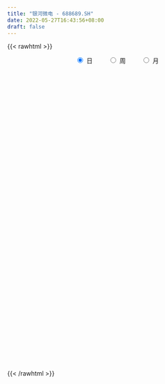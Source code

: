 ```yaml
---
title: "银河微电 - 688689.SH"
date: 2022-05-27T16:43:56+08:00
draft: false
---
```

{{< rawhtml >}}
    <div style="text-align: center">
        <label style="padding: 1rem;"><input style="margin-right: .5rem" type="radio" name="period" value="D" checked onclick="period_change(this)">日</label>
        <label style="padding: 1rem;"><input style="margin-right: .5rem" type="radio" name="period" value="W" onclick="period_change(this)">周</label>
        <label style="padding: 1rem;"><input style="margin-right: .5rem" type="radio" name="period" value="M" onclick="period_change(this)">月</label>
    </div>
    <div id="chart" style="height: 700px;"></div> 
    <script type="text/javascript">
        const D_v = [16402.9,15032.0,16532.56,24537.44,20566.5,14586.33,18923.66,82815.18,50150.14,46971.89,63077.79,56962.07,37076.77,51798.59,62534.44,35811.69,42054.49,48003.61,43372.49,41967.46,48884.63,86585.06,65249.5,54746.04,64986.23,54509.27,43389.56,50781.46,42372.46,31617.6,57784.57,46540.85,53965.39,50391.72,50002.81,36872.96,45756.93,38060.89,31796.38,64269.47,26760.13,30042.94,30988.26,20231.44,22977.9,33153.25,74159.05,81768.13,71511.2,85176.66,68000.4,53788.31,49512.98,36494.24,45748.13,49881.15,34697.41,39521.12,24812.15,26433.78,20194.5,35814.35,26641.73,30810.93,35183.12,19629.42,25049.19,39208.57,25521.18,30570.45,25400.11,31652.0,26256.96,22804.79,27049.82,17544.51,21866.01,19190.42,16168.04,11569.87,13483.54,14633.93,19034.42,12334.35,11493.46,11390.79,15875.79,13739.57,11103.93,22582.15,15040.86,18520.32,12065.31,10609.35,7892.28,8776.48,10768.36,8343.15,15835.05,8533.17,16254.87,14375.17,10586.88,13283.21,10212.7,16177.26,15959.17,11955.94,17574.57,11020.02,50286.87,88432.09,59690.43,35375.58,43791.9,44288.78,36074.92,28902.31,43638.6,47953.08,27331.78,39381.63,43570.03,35906.08,35921.04,66039.17,67516.53,85430.86,61642.96,62181.19,43302.52,48539.67,30059.08,26410.08,34334.71,26673.62,25281.77,34343.74,20864.54,18153.33,18782.48,20723.81,18271.35,20195.49,14665.53,21282.97,14844.11,15584.0,20606.83,17347.19,15725.05,11259.67,13612.39,21795.19,34667.71,28160.73,25481.51,27218.23,13922.41,17600.85,14792.87,17416.14,18479.23,12143.06,18653.14,15642.12,29216.64,23856.33,36014.27,23481.02,17111.73,16343.49,15198.34,20785.27,18826.25,25895.92,21542.93,24130.56,43040.55,35661.31,28024.06,41695.24,28435.81,28735.35,16850.72,19975.67,32498.11,48389.25,38084.65,29900.08,22258.62,19965.65,17442.86,22583.25,26090.31,22926.7,24908.06,25539.98,32034.91,22290.97,18224.85,42893.39,30831.17,29948.57,17545.52,18097.18,14966.19,24615.52,20297.2,20457.38,13380.39,19167.84,12767.79,9385.58,14737.11,11403.29,11924.48,15494.51,13601.53,9668.41,9734.8,10820.19,10552.18,14987.67,11813.46,10284.48,12259.15,12727.33,13878.17,9138.99,13553.15,13047.82,13905.7,11540.55,8408.65,8390.46,12904.36,19591.41,12237.57,12526.81,10685.56,10943.95,9798.69,13040.69,12702.03,16272.0,13965.53,7583.09,10802.44,10138.61]
const D_histogram = [0.0,-0.0156034188,-0.0145423547,0.0050524318,-0.0128359929,-0.0270284934,-0.020631968,0.1644027205,0.1798367121,0.2818507376,0.4265253579,0.4958067519,0.4639763145,0.5430299115,0.5691728459,0.4802231479,0.3642237539,0.3818464591,0.1958108361,0.1292358816,0.0897735696,0.2881018816,0.3778088114,0.4479685085,0.4533716689,0.4911028248,0.379275643,0.3422833483,0.2872975113,0.1855131619,0.2128163018,0.1555415978,0.2573973089,0.3385715052,0.2444709562,0.1052843369,0.0078065235,-0.1767101394,-0.2704441018,-0.576048223,-0.7555334853,-0.8964227802,-1.003060297,-1.0023488403,-0.9063043851,-0.7717280633,-0.4364735969,0.0425841988,0.400970546,0.53316315,0.4059705177,0.4528627174,0.4197830549,0.3807646736,0.1259293359,0.123856666,0.023356072,-0.1046871351,-0.2826734481,-0.371264879,-0.4341941779,-0.3597344072,-0.4218098984,-0.392869665,-0.5239226656,-0.567258282,-0.4878810594,-0.3774158922,-0.2461099232,-0.108063685,-0.0445013801,0.0182210084,-0.0028186838,-0.011074423,-0.1436065303,-0.266858082,-0.408053801,-0.4483526327,-0.4172480006,-0.3666065159,-0.3036498477,-0.3010083431,-0.2079117188,-0.1808056421,-0.1664969094,-0.1649833301,-0.2246720213,-0.219677664,-0.1940368206,-0.0871467895,-0.0781790314,-0.2076324802,-0.2511325844,-0.3190566094,-0.2916809628,-0.2185538613,-0.1049866901,-0.0850310039,0.0270228973,0.0889433432,0.1908569201,0.2170673444,0.2291871156,0.2048905416,0.142225502,0.0987352599,0.0661719912,0.0810190949,0.000678848,-0.0621310845,0.267581367,0.6027207993,0.7530814099,0.8145122168,0.8899976861,0.9091733406,0.9107311888,0.9034989324,0.9557601556,1.0353639169,1.0343453365,0.9786011448,0.9351773454,0.8939599915,0.7284194733,0.8977642935,1.5397545221,1.6141512636,1.4780940215,1.3579537642,1.0364697872,0.8876366107,0.6816759052,0.4353162249,0.1252182844,-0.1887182593,-0.479998523,-0.9162453472,-1.0855818166,-1.2033593841,-1.2905998771,-1.3235077736,-1.301256574,-1.330082684,-1.2731359778,-1.3355281066,-1.3512714206,-1.2590001667,-1.1412639156,-1.0155408739,-0.9469704742,-0.8823137504,-0.7252259194,-0.6671531077,-0.4902163687,-0.4589510796,-0.4830918286,-0.5591025069,-0.5472318916,-0.567728767,-0.5098883273,-0.5212081842,-0.4488975379,-0.3974038919,-0.2984655168,-0.1724069516,-0.109172518,-0.1185795788,-0.1356307855,-0.1254462806,-0.0525157395,-0.0710407581,-0.0268566319,-0.0079022799,0.0678766061,0.1348759043,0.1554299684,0.2423356844,0.3562762427,0.3929337755,0.2978030712,0.3854690345,0.4614401771,0.4596147335,0.4300995106,0.394485282,0.3541335388,0.5096681545,0.5182064954,0.5223136935,0.5021096812,0.4401556969,0.3448459146,0.2070382055,0.1342871556,-0.0036527984,-0.090909395,-0.0982085342,-0.1227320848,-0.1489366368,-0.2763920927,-0.6015586163,-0.674257345,-0.6204827479,-0.5517597026,-0.4659418359,-0.4426752927,-0.3694934656,-0.3787498961,-0.3483584017,-0.3354353214,-0.3767891856,-0.3245704724,-0.2848974029,-0.2211797411,-0.1930396604,-0.215911812,-0.201126055,-0.2624561305,-0.2298985845,-0.2359330135,-0.1545784243,-0.0934490138,0.0394550941,0.1001909791,0.1418540945,0.145149307,0.070413494,-0.1293666993,-0.2804405528,-0.253311369,-0.2691333524,-0.1591856081,-0.0568570944,0.0061050669,0.0563949052,0.159794829,0.2855931128,0.3894668275,0.4636930921,0.4805656338,0.5156697243,0.5349347542,0.5745900471,0.5923665036,0.6164839173,0.5091656132,0.4247631678,0.3224424414,0.2103289103]
const D_fast = [0.0,-0.0195042735,-0.0220787981,-0.0012209036,-0.0223183265,-0.0432679504,-0.0420294169,0.1841059516,0.2444991213,0.4169758311,0.668281791,0.861514873,0.9456785142,1.160489589,1.328925735,1.3600318238,1.3350883684,1.4481726883,1.3110897744,1.2768237903,1.2598048707,1.530158653,1.7143177857,1.8964696099,2.0152156875,2.1757225496,2.1587142786,2.2072928209,2.2241313618,2.1687253029,2.2492325182,2.2308432137,2.3970482519,2.5628653246,2.5298825146,2.4170169795,2.321490797,2.0927965993,1.9314516114,1.4818354344,1.1134668008,0.7484718109,0.3910692198,0.1411934665,0.0106618254,-0.0476938687,0.1784421986,0.6681460439,1.1267750276,1.3922584191,1.3665584162,1.5266662952,1.5985323965,1.6547051836,1.4313521799,1.4602436764,1.3655821005,1.2113671096,0.9627124346,0.781304784,0.6098269405,0.5943531094,0.4268251436,0.3575479608,0.0955142939,-0.089635893,-0.1322289353,-0.1161177412,-0.046339253,0.0646910639,0.1171280238,0.1844056644,0.1626613012,0.1516369563,-0.0167967836,-0.2067628557,-0.449972025,-0.6023590149,-0.6755663829,-0.7165765273,-0.7295323209,-0.8021429021,-0.7610242075,-0.7791195413,-0.806435036,-0.8461672892,-0.9620239858,-1.0119490445,-1.0348174062,-0.9497140724,-0.9602910722,-1.1416526411,-1.2479358914,-1.3956240688,-1.4411686628,-1.4226800267,-1.335359528,-1.3366615928,-1.2178519673,-1.1336956855,-0.9840678787,-0.9035906182,-0.8341740681,-0.8072480067,-0.8343566708,-0.853163098,-0.8691833688,-0.8340814914,-0.9142520263,-0.9925947299,-0.5959869367,-0.1101673046,0.2284636585,0.4935225196,0.7915074105,1.0379764001,1.2672170455,1.4858595222,1.7770607843,2.1155055248,2.3730732786,2.561979373,2.75234991,2.934622554,2.9511869041,3.3449727977,4.3719016568,4.8498362142,5.0833024774,5.3026506612,5.240284131,5.3133601072,5.277818378,5.1402877539,4.8614943845,4.500378276,4.0890983815,3.4237902205,2.983058297,2.5644408835,2.1545504212,1.7907655813,1.4877026374,1.1263558564,0.8650185681,0.4687444127,0.1151832435,-0.1072955442,-0.274875272,-0.4030374489,-0.5712096677,-0.7271313815,-0.7513500303,-0.8600654956,-0.8056828488,-0.8891553295,-1.0340690357,-1.2498553408,-1.3747926984,-1.5372217655,-1.6068534076,-1.7484753106,-1.7883890487,-1.8362463758,-1.8119243799,-1.7289675525,-1.6930262484,-1.732078204,-1.783037107,-1.8042141722,-1.7444125661,-1.7806977742,-1.7432278059,-1.7262490239,-1.6335009864,-1.5327827122,-1.4733711559,-1.3258815188,-1.1228718998,-0.9879809231,-1.0086608596,-0.8246276377,-0.6332964508,-0.520218211,-0.4422085563,-0.3792014644,-0.3310198229,-0.0480681686,0.0900217962,0.2247074176,0.3300308256,0.3781157655,0.3690174619,0.2829693042,0.2437900432,0.1049368896,-0.0050470557,-0.0368983285,-0.0921049003,-0.1555436115,-0.3520970906,-0.8276532683,-1.0689163332,-1.170262423,-1.2394793034,-1.2701468957,-1.3575491757,-1.376740715,-1.4806846195,-1.5373827256,-1.6083184756,-1.7438696362,-1.7727935411,-1.8043448223,-1.7959220958,-1.8160419302,-1.8928920348,-1.9283877916,-2.0553318997,-2.0802489998,-2.1452666822,-2.1025566991,-2.064789542,-1.9220216606,-1.8362380309,-1.7591113918,-1.7195288525,-1.7766612921,-2.0087831602,-2.2299671519,-2.2661658103,-2.3492711318,-2.2791197895,-2.1910055494,-2.1265171215,-2.0621285568,-1.9187799258,-1.7215833638,-1.5203429422,-1.3301934046,-1.1931794545,-1.0291579329,-0.8761592144,-0.6928564098,-0.5269883274,-0.3487499343,-0.3287768351,-0.3069884886,-0.3286986047,-0.3882299081]
const D_slow = [0.0,-0.0039008547,-0.0075364434,-0.0062733354,-0.0094823336,-0.016239457,-0.021397449,0.0197032311,0.0646624092,0.1351250936,0.241756433,0.365708121,0.4817021997,0.6174596775,0.759752889,0.879808676,0.9708646145,1.0663262292,1.1152789383,1.1475879087,1.1700313011,1.2420567715,1.3365089743,1.4485011014,1.5618440186,1.6846197248,1.7794386356,1.8650094727,1.9368338505,1.983212141,2.0364162164,2.0753016159,2.1396509431,2.2242938194,2.2854115584,2.3117326426,2.3136842735,2.2695067387,2.2018957132,2.0578836575,1.8690002861,1.6448945911,1.3941295168,1.1435423068,0.9169662105,0.7240341946,0.6149157954,0.6255618451,0.7258044816,0.8590952691,0.9605878985,1.0738035779,1.1787493416,1.27394051,1.305422844,1.3363870105,1.3422260285,1.3160542447,1.2453858827,1.1525696629,1.0440211185,0.9540875166,0.848635042,0.7504176258,0.6194369594,0.4776223889,0.3556521241,0.261298151,0.1997706702,0.172754749,0.1616294039,0.166184656,0.1654799851,0.1627113793,0.1268097467,0.0600952262,-0.041918224,-0.1540063822,-0.2583183823,-0.3499700113,-0.4258824732,-0.501134559,-0.5531124887,-0.5983138992,-0.6399381266,-0.6811839591,-0.7373519644,-0.7922713805,-0.8407805856,-0.862567283,-0.8821120408,-0.9340201609,-0.996803307,-1.0765674593,-1.1494877,-1.2041261654,-1.2303728379,-1.2516305889,-1.2448748645,-1.2226390287,-1.1749247987,-1.1206579626,-1.0633611837,-1.0121385483,-0.9765821728,-0.9518983579,-0.9353553601,-0.9151005863,-0.9149308743,-0.9304636454,-0.8635683037,-0.7128881039,-0.5246177514,-0.3209896972,-0.0984902757,0.1288030595,0.3564858567,0.5823605898,0.8213006287,1.0801416079,1.3387279421,1.5833782282,1.8171725646,2.0406625625,2.2227674308,2.4472085042,2.8321471347,3.2356849506,3.605208456,3.944696897,4.2038143438,4.4257234965,4.5961424728,4.704971529,4.7362761001,4.6890965353,4.5690969045,4.3400355677,4.0686401136,3.7678002676,3.4451502983,3.1142733549,2.7889592114,2.4564385404,2.1381545459,1.8042725193,1.4664546641,1.1517046225,0.8663886436,0.6125034251,0.3757608065,0.1551823689,-0.0261241109,-0.1929123879,-0.31546648,-0.4302042499,-0.5509772071,-0.6907528338,-0.8275608067,-0.9694929985,-1.0969650803,-1.2272671264,-1.3394915108,-1.4388424838,-1.513458863,-1.5565606009,-1.5838537304,-1.6134986251,-1.6474063215,-1.6787678916,-1.6918968265,-1.7096570161,-1.716371174,-1.718346744,-1.7013775925,-1.6676586164,-1.6288011243,-1.5682172032,-1.4791481425,-1.3809146986,-1.3064639308,-1.2100966722,-1.0947366279,-0.9798329445,-0.8723080669,-0.7736867464,-0.6851533617,-0.5577363231,-0.4281846992,-0.2976062759,-0.1720788556,-0.0620399313,0.0241715473,0.0759310987,0.1095028876,0.108589688,0.0858623392,0.0613102057,0.0306271845,-0.0066069747,-0.0757049979,-0.226094652,-0.3946589882,-0.5497796752,-0.6877196008,-0.8042050598,-0.914873883,-1.0072472494,-1.1019347234,-1.1890243238,-1.2728831542,-1.3670804506,-1.4482230687,-1.5194474194,-1.5747423547,-1.6230022698,-1.6769802228,-1.7272617365,-1.7928757692,-1.8503504153,-1.9093336687,-1.9479782748,-1.9713405282,-1.9614767547,-1.9364290099,-1.9009654863,-1.8646781595,-1.8470747861,-1.8794164609,-1.9495265991,-2.0128544413,-2.0801377794,-2.1199341815,-2.1341484551,-2.1326221883,-2.118523462,-2.0785747548,-2.0071764766,-1.9098097697,-1.7938864967,-1.6737450882,-1.5448276572,-1.4110939686,-1.2674464569,-1.119354831,-0.9652338516,-0.8379424483,-0.7317516564,-0.651141046,-0.5985588185]
const D_data = [['2021-05-18', 25.1149, 25.2323, 24.8509, 25.8191],['2021-05-19', 25.3105, 24.9878, 24.9389, 25.8484],['2021-05-20', 25.1638, 25.1443, 24.7335, 25.5061],['2021-05-21', 25.154, 25.4279, 25.154, 26.2103],['2021-05-24', 25.2323, 24.9584, 24.3227, 25.4866],['2021-05-25', 24.8509, 24.8998, 24.6064, 25.2421],['2021-05-26', 25.0367, 25.1149, 24.7139, 25.6822],['2021-05-27', 24.9976, 27.9315, 24.9976, 30.1125],['2021-05-28', 27.5208, 26.4939, 26.4059, 27.5208],['2021-05-31', 26.7873, 28.0978, 26.5917, 28.4108],['2021-06-01', 27.8435, 29.6137, 27.6675, 30.1125],['2021-06-02', 29.4957, 29.6633, 28.6183, 31.1519],['2021-06-03', 29.0817, 28.9436, 28.6183, 30.2548],['2021-06-04', 28.6873, 30.9449, 28.5, 31.211],['2021-06-07', 31.6054, 31.1124, 30.7576, 34.0108],['2021-06-08', 30.8068, 30.0379, 29.7224, 31.0829],['2021-06-09', 30.5604, 29.614, 29.3774, 31.5265],['2021-06-10', 29.4858, 31.4673, 29.407, 31.4673],['2021-06-11', 31.5462, 28.8451, 28.8253, 31.5462],['2021-06-15', 28.8845, 29.9492, 28.8155, 30.8561],['2021-06-16', 29.8999, 30.2548, 29.8999, 33.301],['2021-06-17', 30.5702, 33.991, 30.4421, 35.4106],['2021-06-18', 33.991, 33.8629, 32.7292, 34.5037],['2021-06-21', 33.1827, 34.5825, 32.8573, 35.2923],['2021-06-22', 35.4895, 34.553, 34.2375, 38.3286],['2021-06-23', 34.3854, 35.6867, 34.2178, 36.6035],['2021-06-24', 35.5289, 34.2079, 33.4291, 35.7951],['2021-06-25', 33.8925, 35.2923, 33.7544, 35.874],['2021-06-28', 35.0262, 35.3416, 34.6515, 36.8499],['2021-06-29', 35.5289, 34.7994, 33.991, 35.5881],['2021-06-30', 35.4698, 36.6626, 35.1247, 37.5203],['2021-07-01', 37.5597, 35.9627, 35.7162, 37.5696],['2021-07-02', 36.081, 38.5455, 35.2529, 38.8018],['2021-07-05', 38.654, 39.3342, 37.3625, 39.4821],['2021-07-06', 39.137, 37.6583, 36.3669, 39.7285],['2021-07-07', 36.9288, 36.9288, 35.1444, 37.4316],['2021-07-08', 37.2147, 37.1851, 36.4753, 38.8216],['2021-07-09', 36.8696, 35.5881, 35.036, 36.8696],['2021-07-12', 35.8148, 36.1106, 35.174, 36.4457],['2021-07-13', 35.8345, 32.3349, 32.2856, 35.8444],['2021-07-14', 32.325, 32.3447, 31.6645, 32.9658],['2021-07-15', 32.5123, 31.5462, 30.7378, 32.5123],['2021-07-16', 31.3983, 30.7576, 30.5111, 32.2659],['2021-07-19', 30.5604, 31.1913, 30.4027, 31.6349],['2021-07-20', 30.6688, 32.0293, 30.659, 32.0391],['2021-07-21', 32.4137, 32.5813, 31.8124, 33.4981],['2021-07-22', 32.0391, 35.9824, 32.0391, 37.4611],['2021-07-23', 35.9824, 39.9257, 35.4895, 42.1931],['2021-07-26', 40.5763, 40.9608, 38.1512, 41.8973],['2021-07-27', 40.9115, 39.9454, 39.1272, 43.8197],['2021-07-28', 39.8271, 37.2147, 36.0613, 40.1918],['2021-07-29', 38.516, 39.6694, 37.8259, 40.2214],['2021-07-30', 40.0243, 39.2159, 37.954, 40.7143],['2021-08-02', 39.5806, 39.4426, 37.7667, 40.6946],['2021-08-03', 39.4426, 36.3274, 36.2584, 40.2017],['2021-08-04', 37.2344, 39.0877, 36.4753, 40.2707],['2021-08-05', 39.0877, 37.8259, 37.264, 39.0877],['2021-08-06', 38.4371, 37.0175, 36.2486, 38.8413],['2021-08-09', 36.4556, 35.5881, 34.76, 36.4556],['2021-08-10', 35.7754, 35.8937, 34.8487, 36.4852],['2021-08-11', 35.5979, 35.6374, 34.7403, 35.9824],['2021-08-12', 35.4895, 37.2147, 35.4698, 37.7372],['2021-08-13', 36.4753, 35.3515, 35.2825, 37.1259],['2021-08-16', 34.8487, 36.1894, 34.06, 36.9781],['2021-08-17', 35.6867, 33.6361, 33.3207, 35.9824],['2021-08-18', 33.5376, 33.9023, 33.5376, 34.7501],['2021-08-19', 33.646, 35.174, 33.646, 35.1937],['2021-08-20', 36.357, 35.7754, 35.2923, 37.1555],['2021-08-23', 35.8049, 36.4753, 35.5092, 36.8006],['2021-08-24', 36.357, 37.1752, 35.6867, 37.6287],['2021-08-25', 37.2541, 36.7513, 36.288, 38.1512],['2021-08-26', 36.8302, 37.0964, 36.4753, 38.1315],['2021-08-27', 36.9682, 36.1894, 35.3022, 36.9682],['2021-08-30', 36.9091, 36.288, 36.2781, 37.6583],['2021-08-31', 36.2781, 34.3065, 33.715, 36.2781],['2021-09-01', 35.0853, 33.577, 33.3601, 35.0853],['2021-09-02', 33.3207, 32.3644, 32.256, 34.0009],['2021-09-03', 32.532, 32.7785, 31.9405, 33.2714],['2021-09-06', 32.532, 33.2714, 32.3349, 33.7446],['2021-09-07', 33.2221, 33.3798, 33.1827, 33.8333],['2021-09-08', 33.3503, 33.5178, 33.1827, 33.9615],['2021-09-09', 33.5178, 32.6306, 32.256, 33.784],['2021-09-10', 32.5123, 33.7446, 32.325, 34.3065],['2021-09-13', 33.5671, 33.0052, 32.6996, 33.5671],['2021-09-14', 32.9066, 32.7292, 32.6306, 33.715],['2021-09-15', 32.3447, 32.3842, 31.9997, 33.0052],['2021-09-16', 32.4334, 31.2012, 31.1815, 32.7193],['2021-09-17', 31.5364, 31.5758, 30.4717, 31.7927],['2021-09-22', 31.0533, 31.6349, 30.7083, 31.911],['2021-09-23', 31.7434, 32.7785, 31.5166, 33.3207],['2021-09-24', 32.6996, 31.6744, 31.5856, 32.8869],['2021-09-27', 31.7335, 29.3676, 29.2394, 32.1574],['2021-09-28', 29.2788, 29.6534, 29.1802, 30.2154],['2021-09-29', 29.5647, 28.6676, 28.0958, 29.5647],['2021-09-30', 29.1802, 29.3478, 28.7662, 29.5746],['2021-10-08', 29.7027, 29.821, 29.5746, 30.7378],['2021-10-11', 30.1661, 30.5308, 29.9196, 31.073],['2021-10-12', 30.1661, 29.4661, 28.9338, 30.4618],['2021-10-13', 29.6534, 30.7773, 29.4464, 31.142],['2021-10-14', 30.4618, 30.4914, 30.4322, 31.2505],['2021-10-15', 30.7477, 31.3786, 30.1759, 31.9208],['2021-10-18', 30.9547, 30.7773, 30.3238, 31.2998],['2021-10-19', 30.728, 30.728, 30.3337, 31.2603],['2021-10-20', 30.8266, 30.2646, 29.7422, 30.9153],['2021-10-21', 30.2449, 29.545, 29.4267, 30.3632],['2021-10-22', 29.614, 29.4563, 29.1802, 30.5012],['2021-10-25', 29.2788, 29.3183, 28.4507, 29.4563],['2021-10-26', 29.1014, 29.7915, 29.1014, 29.9689],['2021-10-27', 29.5154, 28.3226, 27.9578, 29.6732],['2021-10-28', 28.2043, 27.9973, 27.7607, 29.0028],['2021-10-29', 29.6732, 33.5967, 29.6239, 33.5967],['2021-11-01', 34.6022, 35.7064, 33.1038, 35.9725],['2021-11-02', 35.2726, 35.1642, 34.829, 36.7218],['2021-11-03', 35.4008, 35.1937, 34.5135, 35.6669],['2021-11-04', 35.8641, 36.3964, 35.3416, 36.9386],['2021-11-05', 36.3866, 36.6725, 36.3767, 37.9146],['2021-11-08', 35.9824, 37.2738, 35.6867, 37.7864],['2021-11-09', 38.1709, 37.9442, 37.4611, 38.6737],['2021-11-10', 37.8949, 39.6595, 37.5597, 40.9115],['2021-11-11', 38.9793, 41.296, 38.6441, 42.2719],['2021-11-12', 41.0101, 41.503, 40.389, 41.5818],['2021-11-15', 41.6607, 41.6804, 40.8228, 43.3662],['2021-11-16', 41.8776, 42.5775, 41.5128, 43.6718],['2021-11-17', 42.9817, 43.3859, 41.3058, 43.8098],['2021-11-18', 43.0606, 42.2226, 41.9466, 45.7223],['2021-11-19', 42.3311, 47.4179, 42.3311, 48.6896],['2021-11-22', 47.1024, 56.9015, 46.4124, 56.9015],['2021-11-23', 56.9803, 53.4314, 52.2484, 58.045],['2021-11-24', 53.0173, 52.3569, 51.8147, 54.6144],['2021-11-25', 52.3569, 53.5398, 50.7894, 55.8861],['2021-11-26', 51.9329, 51.3612, 50.4739, 53.7173],['2021-11-29', 50.4739, 53.6384, 49.7839, 54.4369],['2021-11-30', 53.6384, 53.2342, 52.7413, 55.6002],['2021-12-01', 52.347, 52.6132, 52.1597, 55.058],['2021-12-02', 52.6427, 51.2034, 50.0796, 52.6427],['2021-12-03', 51.164, 50.1092, 49.9219, 51.8541],['2021-12-06', 50.4641, 49.1431, 48.6009, 50.7302],['2021-12-07', 49.9317, 45.4265, 44.9632, 50.0796],['2021-12-08', 45.1012, 46.925, 45.1012, 47.6644],['2021-12-09', 46.8461, 46.4321, 45.7124, 47.4179],['2021-12-10', 46.6391, 45.7716, 45.466, 47.0236],['2021-12-13', 45.9293, 45.5448, 44.7463, 46.8264],['2021-12-14', 46.3335, 45.5744, 45.5153, 47.8319],['2021-12-15', 45.8406, 44.2337, 43.9971, 46.3335],['2021-12-16', 44.9336, 44.6675, 44.421, 45.535],['2021-12-17', 44.6477, 42.3902, 42.2916, 44.6477],['2021-12-20', 42.7451, 41.917, 41.6706, 43.169],['2021-12-21', 42.055, 42.617, 41.7001, 43.1789],['2021-12-22', 42.686, 42.686, 42.4691, 44.0661],['2021-12-23', 42.4691, 42.686, 41.8973, 43.376],['2021-12-24', 42.5874, 41.779, 41.4241, 43.2282],['2021-12-27', 41.3058, 41.3945, 41.0889, 42.1339],['2021-12-28', 41.7001, 42.5184, 41.4636, 42.5578],['2021-12-29', 41.9565, 41.2861, 40.7143, 42.5184],['2021-12-30', 41.7001, 42.9127, 40.9509, 43.9182],['2021-12-31', 42.9423, 41.2171, 41.0889, 43.0409],['2022-01-04', 41.503, 40.0933, 39.5708, 42.2719],['2022-01-05', 40.4383, 38.6638, 38.0033, 40.8425],['2022-01-06', 38.7328, 39.0384, 38.4667, 39.7187],['2022-01-07', 38.9596, 38.0329, 38.0033, 40.2017],['2022-01-10', 38.4075, 38.5357, 37.3428, 39.0286],['2022-01-11', 38.5357, 37.2147, 37.0668, 38.8708],['2022-01-12', 37.4611, 37.8555, 37.2442, 38.1413],['2022-01-13', 37.9343, 37.3921, 37.1654, 38.1512],['2022-01-14', 37.2442, 37.9047, 36.8893, 38.6441],['2022-01-17', 38.0132, 38.4469, 37.747, 38.7328],['2022-01-18', 38.5258, 37.8357, 37.7569, 39.7975],['2022-01-19', 37.4316, 36.7513, 36.2979, 37.6879],['2022-01-20', 38.2498, 36.2486, 36.1204, 38.8314],['2022-01-21', 36.2091, 36.2289, 35.3022, 37.0076],['2022-01-24', 35.9824, 36.9288, 35.8838, 37.6583],['2022-01-25', 36.8006, 35.6374, 35.6374, 37.264],['2022-01-26', 35.6669, 36.2091, 34.898, 36.6626],['2022-01-27', 36.081, 35.8049, 35.6176, 37.3921],['2022-01-28', 35.943, 36.5542, 35.6867, 37.2541],['2022-02-07', 36.9682, 36.6725, 36.288, 37.9639],['2022-02-08', 36.6823, 36.2091, 35.4205, 36.8499],['2022-02-09', 36.219, 37.264, 35.5881, 37.333],['2022-02-10', 37.4611, 38.1709, 37.264, 39.1173],['2022-02-11', 38.1315, 37.7076, 37.2837, 39.0976],['2022-02-14', 37.1457, 35.9824, 35.5881, 37.5104],['2022-02-15', 35.9725, 38.3484, 35.9725, 38.7427],['2022-02-16', 38.654, 38.8216, 38.0723, 39.5905],['2022-02-17', 38.4962, 38.2695, 38.1315, 39.3835],['2022-02-18', 37.7569, 38.0625, 37.5794, 38.3484],['2022-02-21', 37.7174, 38.023, 37.4907, 38.2695],['2022-02-22', 37.5104, 37.954, 36.0908, 38.8216],['2022-02-23', 37.954, 40.9805, 37.7864, 41.572],['2022-02-24', 40.4186, 39.9257, 39.0384, 40.8819],['2022-02-25', 40.9115, 40.2707, 39.7482, 41.365],['2022-02-28', 39.8271, 40.3003, 39.6398, 40.9115],['2022-03-01', 40.1228, 39.9158, 39.3835, 40.3989],['2022-03-02', 39.4525, 39.3835, 38.5948, 39.8862],['2022-03-03', 39.8764, 38.4469, 38.1315, 39.906],['2022-03-04', 37.9343, 38.8413, 37.8555, 40.0834],['2022-03-07', 38.4469, 37.5203, 36.9978, 38.9891],['2022-03-08', 37.0767, 37.5203, 37.0767, 39.0582],['2022-03-09', 37.6583, 38.2005, 36.357, 38.8216],['2022-03-10', 39.1173, 37.816, 37.816, 39.6398],['2022-03-11', 36.7218, 37.5498, 36.2683, 37.8062],['2022-03-14', 37.1752, 35.6867, 35.6867, 37.2442],['2022-03-15', 35.3909, 31.6054, 31.5462, 35.3909],['2022-03-16', 32.394, 33.1334, 31.4673, 33.3798],['2022-03-17', 33.4981, 34.0798, 33.2024, 34.9276],['2022-03-18', 34.3854, 34.0403, 33.9812, 35.1839],['2022-03-21', 34.0699, 34.1586, 33.6559, 34.6811],['2022-03-22', 34.2572, 33.1827, 32.9461, 34.3262],['2022-03-23', 32.8278, 33.6066, 31.9307, 33.715],['2022-03-24', 33.2122, 32.2954, 31.842, 33.2122],['2022-03-25', 32.7588, 32.394, 32.3644, 33.715],['2022-03-28', 32.3151, 31.842, 31.6547, 33.0939],['2022-03-29', 31.9504, 30.6097, 30.3928, 32.2166],['2022-03-30', 30.797, 31.3293, 30.7378, 31.4575],['2022-03-31', 31.0336, 30.9646, 30.7773, 31.4871],['2022-04-01', 31.0434, 31.1223, 30.2646, 31.6842],['2022-04-06', 30.9449, 30.5308, 30.3829, 31.1519],['2022-04-07', 30.3139, 29.5056, 29.4563, 30.3829],['2022-04-08', 29.4957, 29.545, 28.7563, 30.2154],['2022-04-11', 28.9831, 28.0268, 27.948, 29.2197],['2022-04-12', 28.1057, 28.6676, 27.6621, 28.7859],['2022-04-13', 28.3916, 27.8001, 27.7705, 28.5197],['2022-04-14', 28.086, 28.6676, 28.0268, 29.0817],['2022-04-15', 28.293, 28.4212, 27.7804, 28.8944],['2022-04-18', 27.9973, 29.545, 27.9973, 29.614],['2022-04-19', 29.2295, 28.9436, 28.638, 29.7323],['2022-04-20', 28.6873, 28.8056, 28.5, 29.4661],['2022-04-21', 28.7958, 28.293, 28.1156, 29.4661],['2022-04-22', 28.3423, 26.9424, 26.9129, 28.3423],['2022-04-25', 26.1242, 24.3399, 24.3399, 26.1242],['2022-04-26', 24.38, 23.56, 23.45, 25.35],['2022-04-27', 23.44, 24.96, 22.83, 25.15],['2022-04-28', 24.62, 23.95, 23.89, 24.98],['2022-04-29', 24.04, 25.31, 24.04, 25.62],['2022-05-05', 25.24, 25.4, 25.08, 26.06],['2022-05-06', 24.79, 25.03, 24.6, 25.64],['2022-05-09', 25.14, 24.9, 24.61, 25.47],['2022-05-10', 24.5, 25.77, 24.41, 26.23],['2022-05-11', 25.88, 26.56, 25.71, 27.6],['2022-05-12', 25.56, 26.9, 25.56, 27.34],['2022-05-13', 27.18, 27.09, 26.61, 27.59],['2022-05-16', 27.54, 26.75, 26.55, 27.66],['2022-05-17', 26.78, 27.29, 26.48, 27.51],['2022-05-18', 27.47, 27.45, 27.12, 27.99],['2022-05-19', 26.99, 28.12, 26.84, 28.19],['2022-05-20', 28.17, 28.3, 27.66, 28.44],['2022-05-23', 28.0, 28.83, 27.77, 29.17],['2022-05-24', 28.63, 27.28, 27.27, 28.94],['2022-05-25', 27.1, 27.31, 27.05, 27.63],['2022-05-26', 27.21, 26.78, 26.44, 27.27],['2022-05-27', 27.0, 26.2, 26.16, 27.48]]
const W_v = [577809.47,559062.6799999999,145326.91,79787.83,165831.68,125285.97,112826.24,87373.37,74810.17,168565.07,179986.9,201523.64,228805.86,193975.55,47541.19,80500.6,94767.66,187041.81,255887.11,231776.72,242686.65,268412.56,232280.87,221085.31,183857.18,232289.77,327989.5499999999,206342.05,133896.51,149881.23,139400.7,108455.55,74889.8,64833.96,48726.94,49087.26,8776.48,59734.6,64635.22,106796.57,271578.78,183900.69,220817.95,320074.0600000001,166017.16,117425.86,95139.15,84107.18,109495.69,84223.0,81484.44,128210.38,88265.08,150271.27,143741.18,168847.76,108340.69,127700.62,139443.5,98433.47,69438.71,38822.28,54377.11,62072.09,63523.83,19949.2,65650.61,57170.92,58761.67]
const W_histogram = [0.0,-0.5729549858,-0.9918498038,-1.1021028515,-1.2122136547,-1.2281845619,-1.2851282626,-1.2214079972,-1.1094497087,-0.7321743482,-0.3708638061,-0.0956970902,0.1175111309,0.1456255941,0.0546703327,0.0778546187,0.1562021693,0.2865066473,0.6579157303,0.7414183556,1.092628207,1.3617271349,1.6785409201,1.608481834,1.1764080187,1.4307570848,1.4683638301,1.2698036075,0.9647097447,0.7400099514,0.5751603106,0.2110581876,0.0200041739,-0.2526788581,-0.416954805,-0.6584919486,-0.7556156057,-0.6862062292,-0.7365708133,-0.4707810564,-0.0876323015,0.4611700955,1.1531846322,1.770233971,1.9723632001,1.7024213963,1.2078876976,0.7725430956,0.3985039852,-0.0857596137,-0.4185016443,-0.7366403709,-0.8995641923,-0.901763886,-0.8520126009,-0.6520923078,-0.5991860256,-0.6310325901,-0.8544404747,-1.0653513593,-1.2310388212,-1.3763923989,-1.4693030299,-1.543779341,-1.609081014,-1.5752345503,-1.3280946314,-1.0114400078,-0.8767456635]
const W_fast = [0.0,-0.7161937322,-1.3830510012,-1.7688297618,-2.1819939787,-2.5050110263,-2.8832367927,-3.1248685266,-3.2902726653,-3.0960408918,-2.8274463013,-2.5762038579,-2.3336178541,-2.2690969924,-2.3463846706,-2.3037367299,-2.186338637,-1.9844074971,-1.4485194816,-1.1796622674,-0.5552953643,0.0542353474,0.7906843626,1.122745735,0.9847739244,1.5968122617,2.0015099646,2.1204006439,2.0564842172,2.0167869117,1.9957273486,1.6843897724,1.4983368022,1.1624840557,0.8939694076,0.4878092769,0.2017817183,0.0996395375,-0.1348677499,0.0132267429,0.3744674225,1.0385623433,2.018873038,3.0784808696,3.7737008987,3.929364444,3.7368026696,3.4945938416,3.2201807274,2.7144772251,2.2771097835,1.7748109641,1.3869960946,1.1593554294,0.9961035643,1.0330007804,0.9361105562,0.7465058443,0.309487841,-0.1677608834,-0.6412080506,-1.130659728,-1.5908961165,-2.0513172629,-2.5188891894,-2.8788513633,-2.9637351022,-2.8999404806,-2.9844325522]
const W_slow = [0.0,-0.1432387464,-0.3912011974,-0.6667269103,-0.969780324,-1.2768264644,-1.5981085301,-1.9034605294,-2.1808229566,-2.3638665436,-2.4565824951,-2.4805067677,-2.451128985,-2.4147225865,-2.4010550033,-2.3815913486,-2.3425408063,-2.2709141445,-2.1064352119,-1.921080623,-1.6479235712,-1.3074917875,-0.8878565575,-0.485736099,-0.1916340943,0.1660551769,0.5331461344,0.8505970363,1.0917744725,1.2767769603,1.420567038,1.4733315849,1.4783326284,1.4151629138,1.3109242126,1.1463012254,0.957397324,0.7858457667,0.6017030634,0.4840077993,0.4620997239,0.5773922478,0.8656884058,1.3082468986,1.8013376986,2.2269430477,2.5289149721,2.722050746,2.8216767423,2.8002368388,2.6956114278,2.511451335,2.2865602869,2.0611193154,1.8481161652,1.6850930883,1.5352965819,1.3775384343,1.1639283157,0.8975904759,0.5898307706,0.2457326709,-0.1215930866,-0.5075379219,-0.9098081754,-1.303616813,-1.6356404708,-1.8885004728,-2.1076868887]
const W_data = [['2021-01-29', 37.1638, 35.2958, 30.22, 40.0978],['2021-02-05', 36.7824, 26.3178, 26.3178, 42.934],['2021-02-10', 26.6308, 24.89, 24.2249, 27.8435],['2021-02-19', 25.2323, 26.4059, 24.9389, 26.846],['2021-02-26', 26.4939, 24.7628, 24.5966, 27.0513],['2021-03-05', 24.9878, 24.4597, 23.8533, 25.9462],['2021-03-12', 24.4401, 22.533, 22.533, 25.2323],['2021-03-19', 22.6308, 22.8068, 21.5941, 23.1002],['2021-03-26', 23.0318, 22.6601, 22.3472, 23.7066],['2021-04-02', 22.7775, 26.2494, 22.5037, 26.3667],['2021-04-09', 26.4059, 27.2665, 24.577, 27.5599],['2021-04-16', 27.1883, 27.3741, 25.7017, 28.313],['2021-04-23', 27.2567, 27.5795, 25.9267, 29.5648],['2021-04-30', 27.1002, 25.6724, 25.5257, 29.1443],['2021-05-07', 25.4377, 23.7457, 23.6675, 25.9071],['2021-05-14', 23.6675, 24.7042, 23.2274, 25.1051],['2021-05-21', 24.8998, 25.4279, 24.5477, 26.2103],['2021-05-28', 25.2323, 26.4939, 24.3227, 30.1125],['2021-06-04', 26.7873, 30.9449, 26.5917, 31.211],['2021-06-11', 31.6054, 28.8451, 28.8253, 34.0108],['2021-06-18', 28.8845, 33.8629, 28.8155, 35.4106],['2021-06-25', 33.1827, 35.2923, 32.8573, 38.3286],['2021-07-02', 35.0262, 38.5455, 33.991, 38.8018],['2021-07-09', 38.654, 35.5881, 35.036, 39.7285],['2021-07-16', 35.8148, 30.7576, 30.5111, 36.4457],['2021-07-23', 30.5604, 39.9257, 30.4027, 42.1931],['2021-07-30', 40.5763, 39.2159, 36.0613, 43.8197],['2021-08-06', 39.5806, 37.0175, 36.2486, 40.6946],['2021-08-13', 36.4556, 35.3515, 34.7403, 37.7372],['2021-08-20', 34.8487, 35.7754, 33.3207, 37.1555],['2021-08-27', 35.8049, 36.1894, 35.3022, 38.1512],['2021-09-03', 36.9091, 32.7785, 31.9405, 37.6583],['2021-09-10', 32.532, 33.7446, 32.256, 34.3065],['2021-09-17', 33.5671, 31.5758, 30.4717, 33.715],['2021-09-24', 31.0533, 31.6744, 30.7083, 33.3207],['2021-09-30', 31.7335, 29.3478, 28.0958, 32.1574],['2021-10-08', 29.7027, 29.821, 29.5746, 30.7378],['2021-10-15', 30.1661, 31.3786, 28.9338, 31.9208],['2021-10-22', 30.9547, 29.4563, 29.1802, 31.2998],['2021-10-29', 29.2788, 33.5967, 27.7607, 33.5967],['2021-11-05', 34.6022, 36.6725, 33.1038, 37.9146],['2021-11-12', 35.9824, 41.503, 35.6867, 42.2719],['2021-11-19', 41.6607, 47.4179, 40.8228, 48.6896],['2021-11-26', 47.1024, 51.3612, 46.4124, 58.045],['2021-12-03', 50.4739, 50.1092, 49.7839, 55.6002],['2021-12-10', 50.4641, 45.7716, 44.9632, 50.7302],['2021-12-17', 45.9293, 42.3902, 42.2916, 47.8319],['2021-12-24', 42.7451, 41.779, 41.4241, 44.0661],['2021-12-31', 41.3058, 41.2171, 40.7143, 43.9182],['2022-01-07', 41.503, 38.0329, 38.0033, 42.2719],['2022-01-14', 38.4075, 37.9047, 36.8893, 39.0286],['2022-01-21', 38.0132, 36.2289, 35.3022, 39.7975],['2022-01-28', 35.9824, 36.5542, 34.898, 37.6583],['2022-02-11', 36.9682, 37.7076, 35.4205, 39.1173],['2022-02-18', 37.1457, 38.0625, 35.5881, 39.5905],['2022-02-25', 37.7174, 40.2707, 36.0908, 41.572],['2022-03-04', 39.8271, 38.8413, 37.8555, 40.9115],['2022-03-11', 38.4469, 37.5498, 36.2683, 39.6398],['2022-03-18', 37.1752, 34.0403, 31.4673, 37.2442],['2022-03-25', 34.0699, 32.394, 31.842, 34.6811],['2022-04-01', 32.3151, 31.1223, 30.2646, 33.0939],['2022-04-08', 30.9449, 29.545, 28.7563, 31.1519],['2022-04-15', 28.9831, 28.4212, 27.6621, 29.2197],['2022-04-22', 27.9973, 26.9424, 26.9129, 29.7323],['2022-04-29', 26.1242, 25.31, 22.83, 26.1242],['2022-05-06', 25.24, 25.03, 24.6, 26.06],['2022-05-13', 25.14, 27.09, 24.41, 27.6],['2022-05-20', 27.54, 28.3, 26.48, 28.44],['2022-05-27', 28.0, 26.2, 26.16, 29.17]]
const M_v = [577809.47,950009.1000000001,471118.65,902034.1200000001,456823.15,1083565.78,1065728.05,679375.0999999999,296138.9,239942.87,1074970.23,493586.29,382182.9000000001,485118.83,506361.2600000001,233532.42,201532.4]
const M_histogram = [0.0,-0.672191453,-1.1353747116,-1.2253663049,-1.0558395372,-0.3383299248,0.3021629154,0.3838666716,0.1070280889,0.207338033,1.5203708901,1.501095769,1.1136728141,1.0499157302,0.3551255106,-0.4646522025,-0.9010754338]
const M_fast = [0.0,-0.8402393162,-1.5872662527,-1.9835994223,-2.0780325389,-1.4451054076,-0.7290718386,-0.5514014146,-0.801482975,-0.6493385227,1.043787057,1.3997858781,1.2907811267,1.4895029754,0.8834941334,-0.0524466303,-0.71413872]
const M_slow = [0.0,-0.1680478632,-0.4518915411,-0.7582331174,-1.0221930017,-1.1067754829,-1.031234754,-0.9352680861,-0.9085110639,-0.8566765557,-0.4765838331,-0.1013098909,0.1771083126,0.4395872452,0.5283686228,0.4122055722,0.1869367138]
const M_data = [['2021-01-29', 37.1638, 35.2958, 30.22, 40.0978],['2021-02-26', 36.7824, 24.7628, 24.2249, 42.934],['2021-03-31', 24.9878, 23.5306, 21.5941, 25.9462],['2021-04-30', 23.511, 25.6724, 23.4817, 29.5648],['2021-05-31', 25.4377, 28.0978, 23.2274, 30.1125],['2021-06-30', 27.8435, 36.6626, 27.6675, 38.3286],['2021-07-30', 37.5597, 39.2159, 30.4027, 43.8197],['2021-08-31', 39.5806, 34.3065, 33.3207, 40.6946],['2021-09-30', 35.0853, 29.3478, 28.0958, 35.0853],['2021-10-29', 29.7027, 33.5967, 27.7607, 33.5967],['2021-11-30', 34.6022, 53.2342, 33.1038, 58.045],['2021-12-31', 52.347, 41.2171, 40.7143, 55.058],['2022-01-28', 41.503, 36.5542, 34.898, 42.2719],['2022-02-28', 36.9682, 40.3003, 35.4205, 41.572],['2022-03-31', 40.1228, 30.9646, 30.3928, 40.3989],['2022-04-29', 31.0434, 25.31, 22.83, 31.6842],['2022-05-31', 25.24, 26.2, 24.41, 29.17]]
        const D_a = [null,null,null,null,null,null,null,null,null,null,null,null,null,null,34.0108,null,null,null,null,28.8155,null,null,null,null,null,null,null,null,null,null,null,null,null,null,39.7285,null,null,null,null,null,null,null,null,30.4027,null,null,null,null,null,43.8197,null,null,null,null,null,null,null,null,null,null,null,null,null,null,33.3207,null,null,null,null,null,38.1512,null,null,null,null,null,null,31.9405,null,null,null,null,34.3065,null,null,null,null,null,null,null,null,null,null,28.0958,null,null,null,null,null,null,31.9208,null,null,null,null,null,null,null,null,27.7607,null,null,null,null,null,null,null,null,null,null,null,null,null,null,null,null,null,58.045,null,null,null,null,null,null,null,null,null,null,null,null,null,null,null,null,null,null,null,null,null,null,null,null,null,null,null,null,null,null,null,null,null,37.0668,null,null,null,null,39.7975,null,null,null,null,null,34.898,null,null,null,null,null,null,null,null,null,null,null,null,null,null,41.572,null,null,null,null,null,null,null,null,null,null,null,null,null,null,31.4673,null,null,null,null,null,null,33.715,null,null,null,null,null,null,null,null,null,27.6621,null,null,null,null,29.7323,null,null,null,null,null,22.83,null,null,null,null,null,null,null,null,null,null,null,null,null,null,29.17,null,null,null,null]
const W_a = [null,null,null,null,null,null,null,21.5941,null,null,null,null,null,null,null,null,null,null,null,null,null,null,null,null,null,null,43.8197,null,null,null,null,null,null,null,null,28.0958,null,null,null,null,null,null,null,58.045,null,null,null,null,null,null,null,null,null,null,null,null,null,null,null,null,null,null,null,null,22.83,null,null,null,null]
const M_a = [null,null,21.5941,null,null,null,null,null,null,null,58.045,null,null,null,null,null,null]
        const D_b = [[{ coord: ['2021-06-07', 34.0108] }, { coord: ['2021-10-28', 30.4027] }],[{ coord: ['2021-11-23', 39.7975] }, { coord: ['2022-02-23', 37.0668] }],[{ coord: ['2022-04-12', 29.17] }, { coord: ['2022-05-23', 27.6621] }]]
const W_b = [[{ coord: ['2021-03-19', 43.8197] }, { coord: ['2021-11-26', 28.0958] }]]
const M_b = []
    </script>
{{< /rawhtml >}}